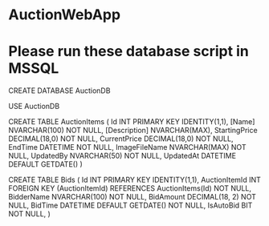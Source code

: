 # AuctionWebApp

# Please run these database script in MSSQL

CREATE DATABASE AuctionDB

USE AuctionDB

CREATE TABLE AuctionItems (
    Id INT PRIMARY KEY IDENTITY(1,1),
    [Name] NVARCHAR(100) NOT NULL,
    [Description] NVARCHAR(MAX),
    StartingPrice DECIMAL(18,0) NOT NULL,
    CurrentPrice DECIMAL(18,0) NOT NULL,
    EndTime DATETIME NOT NULL,
	ImageFileName NVARCHAR(MAX) NOT NULL,
    UpdatedBy NVARCHAR(50) NOT NULL,
    UpdatedAt DATETIME DEFAULT GETDATE()
)

CREATE TABLE Bids (
    Id INT PRIMARY KEY IDENTITY(1,1),
	AuctionItemId INT FOREIGN KEY (AuctionItemId) REFERENCES AuctionItems(Id) NOT NULL,
	BidderName NVARCHAR(100) NOT NULL,
    BidAmount DECIMAL(18, 2) NOT NULL,
    BidTime DATETIME DEFAULT GETDATE() NOT NULL,
    IsAutoBid BIT NOT NULL,
)
